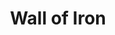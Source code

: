 ---
title: "Wall of Iron"

spell:
  schools:
    - name:        "Conjuration"
      subschools:  ["Creation"]
      descriptors: []
  classes:
    - name:  "Sorcerer/Wizard"
      abbr:  "Sor/Wiz"
      level: 6
  components:         [V, S, M]
  castingTime:        "1 standard action"
  range:              "Medium (100 ft. + 10 ft./level)"
  effect:             "Iron wall whose area is up to one 5-ft. square/level; see text"
  duration:           "Instantaneous"
  savingThrow:        "See text"
  spellResistance:    "No"
  materialComponents: ["A small piece of sheet iron plus gold dust worth 50 gp (1 pound of gold dust)."]
  description:        |
    You cause a flat, vertical iron wall to spring into being. The wall inserts itself into any surrounding nonliving material if its area is sufficient to do so. The wall cannot be conjured so that it occupies the same space as a creature or another object. It must always be a flat plane, though you can shape its edges to fit the available space.

    A wall of iron is 1 inch thick per four caster levels. You can double the wall's area by halving its thickness. Each 5-foot square of the wall has 30 hit points per inch of thickness and hardness 10. A section of wall whose hit points drop to 0 is breached. If a creature tries to break through the wall with a single attack, the DC for the Strength check is 25 + 2 per inch of thickness.

    If you desire, the wall can be created vertically resting on a flat surface but not attached to the surface, so that it can be tipped over to fall on and crush creatures beneath it. The wall is 50% likely to tip in either direction if left unpushed. Creatures can push the wall in one direction rather than letting it fall randomly. A creature must make a DC 40 Strength check to push the wall over. Creatures with room to flee the falling wall may do so by making successful Reflex saves. Any Large or smaller creature that fails takes {% die_roll 10 6 0 %} points of damage. The wall cannot crush Huge and larger creatures.

    Like any iron wall, this wall is subject to rust, perforation, and other natural phenomena.
---